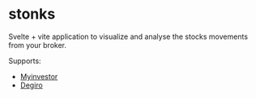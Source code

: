 # stonks

Svelte + vite application to visualize and analyse the stocks movements from your broker.

Supports:

- [Myinvestor](https:///www.myinvestor.es)
- [Degiro](https:///www.degiro.es)